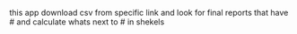 this app download csv from specific link and look for final reports
that have # and calculate whats next to # in shekels
